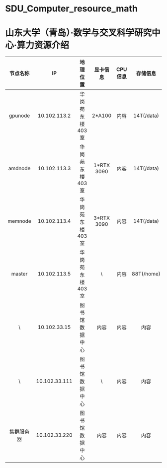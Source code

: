 # SDU_Computer_resource_math

# 山东大学（青岛）·数学与交叉科学研究中心·算力资源介绍

|节点名称| IP | 地理位置 | 显卡信息 | CPU信息 | 存储信息 | 端口 | 备注 |
|:------:|:------:|:--------:|:-------:|:-------:|:-------:|:-------:|:-------:|
| gpunode   | 10.102.113.2   |  华岗苑东楼403室    |  2*A100  |  内容  |  14T(/data)  |  22  |   |
| amdnode   | 10.102.113.3   |  华岗苑东楼403室    |  1*RTX 3090  |  内容  |  14T(/data)  |  22  |    |
| memnode   | 10.102.113.4   |  华岗苑东楼403室    |  3*RTX 3090  |  内容  |  14T(/data)  |  22  |    |
| master   | 10.102.113.5   |  华岗苑东楼403室    |  \ |  内容  |  88T(/home)  |  22  |  内容  |
| \   | 10.102.33.15   |  图书馆数据中心    |  内容  |  内容  |  内容  |  22  |  内容  |
| \   | 10.102.33.111   |  图书馆数据中心    |  \  |  内容  |  内容  |  22  |  内容  |
| 集群服务器   | 10.102.33.220   |  图书馆数据中心    |  内容  |  内容  |  内容  |  10022  |  [用户手册](【腾讯文档】集群用户手册https://docs.qq.com/slide/DSklCUUxZUWpIVU5X)  |
